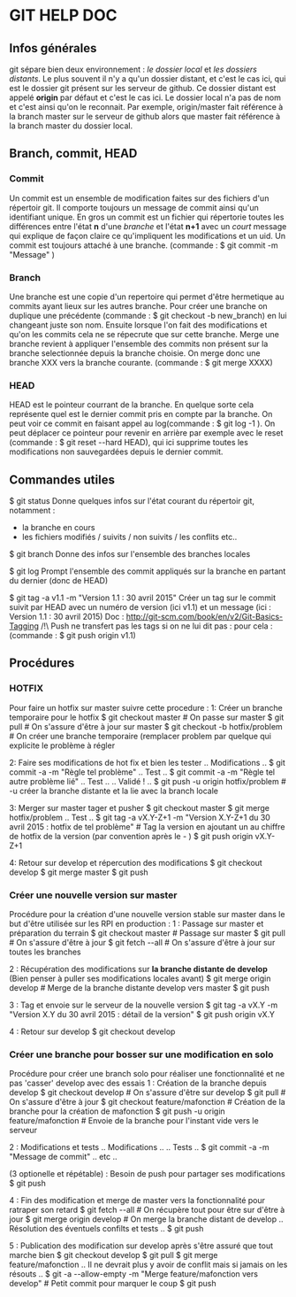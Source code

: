 # GIT HELP DOC

## Infos générales

git sépare bien deux environnement : *le dossier local* et *les dossiers distants*. Le plus souvent il n'y a qu'un dossier distant, et c'est le cas ici, qui est le dossier git présent sur les serveur de github. Ce dossier distant est appelé **origin** par défaut et c'est le cas ici. Le dossier local n'a pas de nom et c'est ainsi qu'on le reconnait. 
Par exemple, origin/master fait référence à la branch master sur le serveur de github alors que master fait référence à la branch master du dossier local.

## Branch, commit, HEAD

### Commit 

Un commit est un ensemble de modification faites sur des fichiers d'un répertoir git. Il comporte toujours un message de commit ainsi qu'un identifiant unique. En gros un commit est un fichier qui répertorie toutes les différences entre l'état **n** d'une *branche* et l'état **n+1** avec un *court* message qui explique de façon claire ce qu'impliquent les modifications et un uid. Un commit est toujours attaché à une branche. (commande : $ git commit -m "Message" )

### Branch

Une branche est une copie d'un repertoire qui permet d'être hermetique au commits ayant lieux sur les autres branche. Pour créer une branche on duplique une précédente (commande : $ git checkout -b new_branch) en lui changeant juste son nom. Ensuite lorsque l'on fait des modifications et qu'on les commits cela ne se répecrute que sur cette branche. Merge une branche revient à appliquer l'ensemble des commits non présent sur la branche selectionnée depuis la branche choisie. On merge donc une branche XXX vers la branche courante. (commande : $ git merge XXXX)

### HEAD

HEAD est le pointeur courrant de la branche. En quelque sorte cela représente quel est le dernier commit pris en compte par la branche. On peut voir ce commit en faisant appel au log(commande : $ git log -1 ).
On peut déplacer ce pointeur pour revenir en arrière par exemple avec le reset (commande : $ git reset --hard HEAD), qui ici supprime toutes les modifications non sauvegardées depuis le dernier commit.

## Commandes utiles 

$ git status 
Donne quelques infos sur l'état courant du répertoir git, notamment :
 - la branche en cours
 - les fichiers modifiés / suivits / non suivits / les conflits etc..
 
$ git branch
Donne des infos sur l'ensemble des branches locales

$ git log 
Prompt l'ensemble des commit appliqués sur la branche en partant du dernier (donc de HEAD)

$ git tag -a v1.1 -m "Version 1.1 : 30 avril 2015"
Créer un tag sur le commit suivit par HEAD avec un numéro de version (ici v1.1) et un message (ici : Version 1.1 : 30 avril 2015)
Doc : http://git-scm.com/book/en/v2/Git-Basics-Tagging
/!\ Push ne transfert pas les tags si on ne lui dit pas : pour cela : (commande : $ git push origin v1.1)


## Procédures 

### HOTFIX
Pour faire un hotfix sur master suivre cette procedure :
1: Créer un branche temporaire pour le hotfix 
$ git checkout master			# On passe sur master
$ git pull 				# On s'assure d'être à jour sur master
$ git checkout -b hotfix/problem	# On créer une branche temporaire (remplacer problem par quelque qui explicite le problème à régler

2: Faire ses modifications de hot fix et bien les tester 
.. Modifications ..
$ git commit -a -m "Règle tel problème"
.. Test ..
$ git commit -a -m "Règle tel autre problème lié"
.. Test ..
.. Validé ! ..
$ git push -u origin hotfix/problem 	# -u créer la branche distante et la lie avec la branch locale

3: Merger sur master tager et pusher
$ git checkout master
$ git merge hotfix/problem
.. Test ..
$ git tag -a vX.Y-Z+1 -m "Version X.Y-Z+1 du 30 avril 2015 : hotfix de tel problème" 	# Tag la version en ajoutant un au chiffre de hotfix de la version (par convention après le - )
$ git push origin vX.Y-Z+1

4: Retour sur develop et répercution des modifications
$ git checkout develop
$ git merge master
$ git push

### Créer une nouvelle version sur master
Procédure pour la création d'une nouvelle version stable sur master dans le but d'être utilisée sur les RPI en production :
1 : Passage sur master et préparation du terrain
$ git checkout master			# Passage sur master
$ git pull 				# On s'assure d'être à jour
$ git fetch --all			# On s'assure d'être à jour sur toutes les branches

2 : Récupération des modifications sur **la branche distante de develop** (Bien penser à puller ses modifications locales avant)
$ git merge origin develop		# Merge de la branche distante develop vers master
$ git push

3 : Tag et envoie sur le serveur de la nouvelle version 
$ git tag -a vX.Y -m "Version X.Y du 30 avril 2015 : détail de la version"
$ git push origin vX.Y

4 : Retour sur develop
$ git checkout develop

### Créer une branche pour bosser sur une modification en solo
Procédure pour créer une branch solo pour réaliser une fonctionnalité et ne pas 'casser' develop avec des essais 
1 : Création de la branche depuis develop
$ git checkout develop 				# On s'assure d'être sur develop
$ git pull					# On s'assure d'être à jour
$ git checkout feature/mafonction		# Création de la branche pour la création de mafonction
$ git push -u origin feature/mafonction		# Envoie de la branche pour l'instant vide vers le serveur

2 : Modifications et tests
.. Modifications ..
.. Tests ..
$ git commit -a -m "Message de commit"
.. etc ..

(3 optionelle et répétable) : Besoin de push pour partager ses modifications
$ git push 

4 : Fin des modification et merge de master vers la fonctionnalité pour ratraper son retard
$ git fetch --all 				# On récupère tout pour être sur d'être à jour
$ git merge origin develop			# On merge la branche distant de develop
.. Résolution des éventuels confilts et tests ..
$ git push

5 : Publication des modification sur develop après s'être assuré que tout marche bien
$ git checkout develop
$ git pull 
$ git merge feature/mafonction
.. Il ne devrait plus y avoir de conflit mais si jamais on les résouts ..
$ git -a --allow-empty -m "Merge feature/mafonction vers develop"	# Petit commit pour marquer le coup
$ git push





